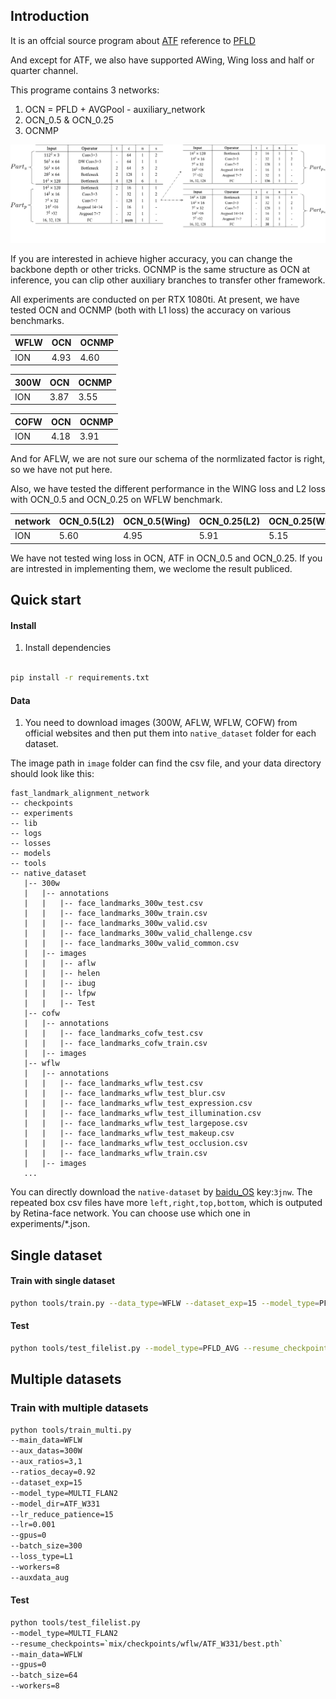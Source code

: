 ## Introduction

It is an offcial source program about [ATF](https://dl.acm.org/doi/10.1145/3394171.3414037) reference to [PFLD](https://arxiv.org/pdf/1902.10859.pdf)

And except for ATF, we also have supported AWing, Wing loss and half or quarter channel.

This programe contains 3 networks: 

1. OCN = PFLD + AVGPool - auxiliary_network
2. OCN_0.5 & OCN_0.25
3. OCNMP

![OCN structure](resize_configuration_direct.jpg)

If you are interested in achieve higher accuracy, you can change the backbone depth or other tricks. OCNMP is the same structure as OCN at inference, you can clip other auxiliary branches to transfer other framework.

All experiments are conducted on per RTX 1080ti.
At present, we have tested OCN and OCNMP (both with L1 loss) the accuracy on various benchmarks.

|WFLW | OCN | OCNMP |
|----|----|----|
|ION| 4.93| 4.60 |

|300W | OCN | OCNMP |
|----|----|----|
|ION| 3.87| 3.55 |

|COFW | OCN | OCNMP |
|----|----|----|
|ION| 4.18| 3.91 |

And for AFLW, we are not sure our schema of the normlizated factor is right, so we have not put here.

Also, we have tested the different performance in the WING loss and L2 loss with OCN_0.5 and OCN_0.25 on WFLW benchmark.

|network |OCN_0.5(L2) | OCN_0.5(Wing) | OCN_0.25(L2)| OCN_0.25(Wing) |
|----|----|----|----|----|
|ION| 5.60 | 4.95 | 5.91 | 5.15 |

We have not tested wing loss in OCN, ATF in OCN_0.5 and OCN_0.25. If you are intrested in implementing them, we weclome the result publiced.

## Quick start

#### Install
1. Install dependencies
````bash

pip install -r requirements.txt
````

#### Data

1. You need to download images (300W, AFLW, WFLW, COFW) from official websites and then put them into `native_dataset` folder for each dataset.

The image path in `image` folder can find the csv file, and your data directory should look like this:

````
fast_landmark_alignment_network
-- checkpoints
-- experiments
-- lib
-- logs
-- losses
-- models
-- tools
-- native_dataset
   |-- 300w
   |   |-- annotations
   |   |   |-- face_landmarks_300w_test.csv
   |   |   |-- face_landmarks_300w_train.csv
   |   |   |-- face_landmarks_300w_valid.csv
   |   |   |-- face_landmarks_300w_valid_challenge.csv
   |   |   |-- face_landmarks_300w_valid_common.csv
   |   |-- images
   |   |   |-- aflw
   |   |   |-- helen
   |   |   |-- ibug
   |   |   |-- lfpw
   |   |   |-- Test
   |-- cofw
   |   |-- annotations
   |   |   |-- face_landmarks_cofw_test.csv
   |   |   |-- face_landmarks_cofw_train.csv
   |   |-- images
   |-- wflw
   |   |-- annotations
   |   |   |-- face_landmarks_wflw_test.csv
   |   |   |-- face_landmarks_wflw_test_blur.csv
   |   |   |-- face_landmarks_wflw_test_expression.csv
   |   |   |-- face_landmarks_wflw_test_illumination.csv
   |   |   |-- face_landmarks_wflw_test_largepose.csv
   |   |   |-- face_landmarks_wflw_test_makeup.csv
   |   |   |-- face_landmarks_wflw_test_occlusion.csv
   |   |   |-- face_landmarks_wflw_train.csv
   |   |-- images
   ...

````

You can directly download the `native-dataset` by [baidu_OS](https://pan.baidu.com/s/18qqmlkq6KMKd66jNKcbVqQ) key:`3jnw`.
The repeated box csv files have more `left,right,top,bottom`, which is outputed by Retina-face network. You can choose use which one in experiments/*.json.

## Single dataset

#### Train with single dataset

````bash
python tools/train.py --data_type=WFLW --dataset_exp=15 --model_type=PFLD_AVG --lr_reduce_patience=15 --model_dir=OCN --lr=0.01 --gpus=0 --batch_size=320 --loss_type=L1 --workers=8 --image_size=112
````

#### Test 

````bash
python tools/test_filelist.py --model_type=PFLD_AVG --resume_checkpoints={`PATH`} --data_type=WFLW --gpus=0
````

## Multiple datasets

### Train with multiple datasets

````bash
python tools/train_multi.py
--main_data=WFLW 
--aux_datas=300W 
--aux_ratios=3,1 
--ratios_decay=0.92 
--dataset_exp=15
--model_type=MULTI_FLAN2
--model_dir=ATF_W331  
--lr_reduce_patience=15
--lr=0.001
--gpus=0
--batch_size=300
--loss_type=L1
--workers=8
--auxdata_aug
````

#### Test

````bash
python tools/test_filelist.py 
--model_type=MULTI_FLAN2
--resume_checkpoints=`mix/checkpoints/wflw/ATF_W331/best.pth`
--main_data=WFLW
--gpus=0
--batch_size=64
--workers=8
````


